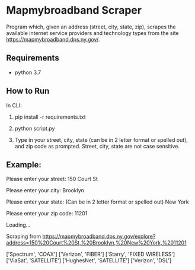 # Mapmybroadband Scraper

Program which, given an address (street, city, state, zip), scrapes the available internet service providers and technology types from
the site https://mapmybroadband.dps.ny.gov/.


## Requirements

- python 3.7



## How to Run

In CLI:

1.  pip install -r requirements.txt
	
2.  python script.py
	
3. Type in your street, city, state (can be in 2 letter format or spelled out), and zip code as prompted.
	Street, city, state are not case sensitive.
	

## Example:


Please enter your street:
150 Court St

Please enter your city:
Brooklyn

Please enter your state:
(Can be in 2 letter format or spelled out)
New York

Please enter your zip code:
11201

Loading...

Scraping from
https://mapmybroadband.dps.ny.gov/explore?address=150%20Court%20St,%20Brooklyn,%20New%20York,%2011201




['Spectrum', 'COAX']
['Verizon', 'FIBER']
['Starry', 'FIXED WIRELESS']
['ViaSat', 'SATELLITE']
['HughesNet', 'SATELLITE']
['Verizon', 'DSL']